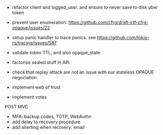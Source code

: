 - refactor client and logged_user. and ensure to never save to disk uber token

- prevent user enumeration: https://github.com/cfrg/draft-irtf-cfrg-opaque/issues/22

- setup panic handler to trace panics. see https://github.com/tokio-rs/tracing/issues/587

- validate token TTL, and also opaque_state

- factorise sealed stuff in API

- check that replay attack are not an issue with our stateless OPAQUE negociation

- implement web of trust

- implement votes


POST MVC

- MFA: backup codes, TOTP, WebAuthn
- add delay to recovery procedure
- add alterting when recovery: email